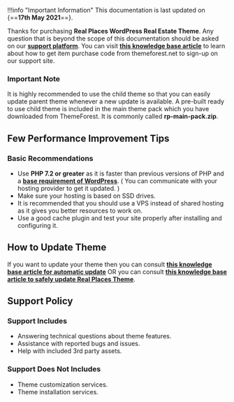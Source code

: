!!!info "Important Information"
    This documentation is last updated on {==**17th May 2021**==}.

Thanks for purchasing **Real Places WordPress Real Estate Theme**. Any question that is beyond the scope of this documentation should be asked on our **[support platform](http://support.inspirythemes.com/)**. You can visit **[this knowledge base article](https://support.inspirythemes.com/knowledgebase/how-to-get-themeforest-item-purchase-code/)** to learn about how to get item purchase code from themeforest.net to sign-up on our support site.

### Important Note

It is highly recommended to use the child theme so that you can easily update parent theme whenever a new update is available. A pre-built ready to use child theme is included in the main theme pack which you have downloaded from ThemeForest. It is commonly called **rp-main-pack.zip**.

## Few Performance Improvement Tips

### Basic Recommendations

* Use **PHP 7.2 or greater** as it is faster than previous versions of PHP and a **[base requirement of WordPress](https://wordpress.org/about/requirements/)**. ( You can communicate with your hosting provider to get it updated. )
* Make sure your hosting is based on SSD drives.
* It is recommended that you should use a VPS instead of shared hosting as it gives you better resources to work on.
* Use a good cache plugin and test your site properly after installing and configuring it.

## How to Update Theme

If you want to update your theme then you can consult **[this knowledge base article for automatic update](https://support.inspirythemes.com/knowledgebase/update-theme-using-envato-wordpress-toolkit/)** OR you can consult **[this knowledge base article to safely update Real Places Theme](https://support.inspirythemes.com/knowledgebase/update-any-wordpress-theme-safely/)**.

## Support Policy

### Support Includes

- Answering technical questions about theme features.
- Assistance with reported bugs and issues.
- Help with included 3rd party assets.

### Support Does Not Includes

- Theme customization services.
- Theme installation services.
